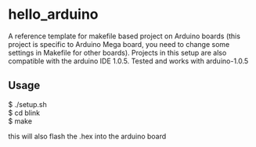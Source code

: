 hello_arduino
=============
A reference template for makefile based project on Arduino boards (this project is specific to Arduino Mega board, you need to change some settings in  Makefile for other boards). Projects in this setup are also compatible with the arduino IDE 1.0.5. Tested and works with arduino-1.0.5

Usage
-----

$ ./setup.sh<br>
$ cd blink<br>
$ make<br>

this will also flash the .hex into the arduino board

